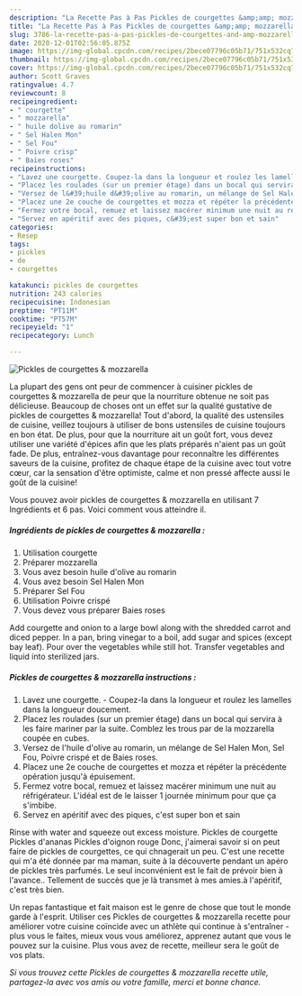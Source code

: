 ```yaml
---
description: "La Recette Pas à Pas Pickles de courgettes &amp;amp; mozzarella"
title: "La Recette Pas à Pas Pickles de courgettes &amp;amp; mozzarella"
slug: 3786-la-recette-pas-a-pas-pickles-de-courgettes-and-amp-mozzarella
date: 2020-12-01T02:56:05.875Z
image: https://img-global.cpcdn.com/recipes/2bece07796c05b71/751x532cq70/pickles-de-courgettes-mozzarella-photo-principale-de-la-recette.jpg
thumbnail: https://img-global.cpcdn.com/recipes/2bece07796c05b71/751x532cq70/pickles-de-courgettes-mozzarella-photo-principale-de-la-recette.jpg
cover: https://img-global.cpcdn.com/recipes/2bece07796c05b71/751x532cq70/pickles-de-courgettes-mozzarella-photo-principale-de-la-recette.jpg
author: Scott Graves
ratingvalue: 4.7
reviewcount: 8
recipeingredient:
- " courgette"
- " mozzarella"
- " huile dolive au romarin"
- " Sel Halen Mon"
- " Sel Fou"
- " Poivre crisp"
- " Baies roses"
recipeinstructions:
- "Lavez une courgette. Coupez-la dans la longueur et roulez les lamelles dans la longueur doucement."
- "Placez les roulades (sur un premier étage) dans un bocal qui servira à les faire mariner par la suite. Comblez les trous par de la mozzarella coupée en cubes."
- "Versez de l&#39;huile d&#39;olive au romarin, un mélange de Sel Halen Mon, Sel Fou, Poivre crispé et de Baies roses."
- "Placez une 2e couche de courgettes et mozza et répéter la précédente opération jusqu&#39;à épuisement."
- "Fermez votre bocal, remuez et laissez macérer minimum une nuit au réfrigérateur. L&#39;idéal est de le laisser 1 journée minimum pour que ça s&#39;imbibe."
- "Servez en apéritif avec des piques, c&#39;est super bon et sain"
categories:
- Resep
tags:
- pickles
- de
- courgettes

katakunci: pickles de courgettes 
nutrition: 243 calories
recipecuisine: Indonesian
preptime: "PT11M"
cooktime: "PT57M"
recipeyield: "1"
recipecategory: Lunch

---
```



![Pickles de courgettes &amp; mozzarella](https://img-global.cpcdn.com/recipes/2bece07796c05b71/751x532cq70/pickles-de-courgettes-mozzarella-photo-principale-de-la-recette.jpg)

La plupart des gens ont peur de commencer à cuisiner pickles de courgettes &amp; mozzarella de peur que la nourriture obtenue ne soit pas délicieuse. Beaucoup de choses ont un effet sur la qualité gustative de pickles de courgettes &amp; mozzarella! Tout d'abord, la qualité des ustensiles de cuisine, veillez toujours à utiliser de bons ustensiles de cuisine toujours en bon état. De plus, pour que la nourriture ait un goût fort, vous devez utiliser une variété d'épices afin que les plats préparés n'aient pas un goût fade. De plus, entraînez-vous davantage pour reconnaître les différentes saveurs de la cuisine, profitez de chaque étape de la cuisine avec tout votre cœur, car la sensation d'être optimiste, calme et non pressé affecte aussi le goût de la cuisine!

<!--inarticleads1-->

Vous pouvez avoir pickles de courgettes &amp; mozzarella en utilisant 7 Ingrédients et 6 pas. Voici comment vous atteindre il.

##### Ingrédients de pickles de courgettes &amp; mozzarella :

1. Utilisation  courgette
1. Préparer  mozzarella
1. Vous avez besoin  huile d&#39;olive au romarin
1. Vous avez besoin  Sel Halen Mon
1. Préparer  Sel Fou
1. Utilisation  Poivre crispé
1. Vous devez vous préparer  Baies roses


Add courgette and onion to a large bowl along with the shredded carrot and diced pepper. In a pan, bring vinegar to a boil, add sugar and spices (except bay leaf). Pour over the vegetables while still hot. Transfer vegetables and liquid into sterilized jars. 

<!--inarticleads2-->

##### Pickles de courgettes &amp; mozzarella instructions :

1. Lavez une courgette. - Coupez-la dans la longueur et roulez les lamelles dans la longueur doucement.
1. Placez les roulades (sur un premier étage) dans un bocal qui servira à les faire mariner par la suite. Comblez les trous par de la mozzarella coupée en cubes.
1. Versez de l&#39;huile d&#39;olive au romarin, un mélange de Sel Halen Mon, Sel Fou, Poivre crispé et de Baies roses.
1. Placez une 2e couche de courgettes et mozza et répéter la précédente opération jusqu&#39;à épuisement.
1. Fermez votre bocal, remuez et laissez macérer minimum une nuit au réfrigérateur. L&#39;idéal est de le laisser 1 journée minimum pour que ça s&#39;imbibe.
1. Servez en apéritif avec des piques, c&#39;est super bon et sain


Rinse with water and squeeze out excess moisture. Pickles de courgette Pickles d&#39;ananas Pickles d&#39;oignon rouge Donc, j&#39;aimerai savoir si on peut faire de pickles de courgettes, ce qui chnagerait un peu. C&#39;est une recette qui m&#39;a été donnée par ma maman, suite à la découverte pendant un apéro de pickles très parfumés. Le seul inconvénient est le fait de prévoir bien à l&#39;avance.. Tellement de succès que je là transmet à mes amies.à l&#39;apéritif, c&#39;est très bien. 

<!--inarticleads1-->

<p>
Un repas fantastique et fait maison est le genre de chose que tout le monde garde à l'esprit. Utiliser ces Pickles de courgettes &amp; mozzarella recette pour améliorer votre cuisine coïncide avec un athlète qui continue à s'entraîner - plus vous le faites, mieux vous vous améliorez, apprenez autant que vous le pouvez sur la cuisine. Plus vous avez de recette, meilleur sera le goût de vos plats.
</p>

<p>
<i>Si vous trouvez cette Pickles de courgettes &amp; mozzarella recette utile, partagez-la avec vos amis ou votre famille, merci et bonne chance.</i>
</p>
